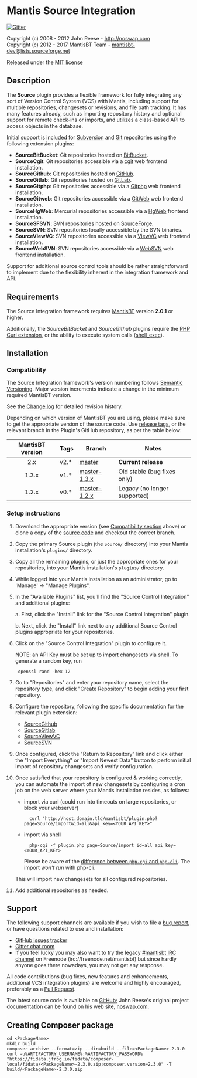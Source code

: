 # Mantis Source Integration

[![Gitter](https://img.shields.io/gitter/room/mantisbt-plugins/source-integration.svg)](https://gitter.im/mantisbt-plugins/source-integration)

Copyright (c) 2008 - 2012  John Reese - http://noswap.com  
Copyright (c) 2012 - 2017  MantisBT Team - mantisbt-dev@lists.sourceforge.net

Released under the [MIT license](http://opensource.org/licenses/MIT)


## Description

The **Source** plugin provides a flexible framework for fully integrating any
sort of Version Control System (VCS) with Mantis, including support for
multiple repositories, changesets or revisions, and file path tracking.
It has many features already, such as importing repository history and
optional support for remote check-ins or imports, and utilizes a
class-based API to access objects in the database.

Initial support is included for [Subversion](http://subversion.apache.org/)
and [Git](http://git-scm.com/) repositories using the following extension
plugins:

* **SourceBitBucket**: Git repositories hosted on [BitBucket](http://bitbucket.org/).
* **SourceCgit**: Git repositories accessible via a
  [cgit](http://hjemli.net/git/cgit/) web frontend installation.
* **SourceGithub**: Git repositories hosted on [GitHub](http://github.com/).
* **SourceGitlab**: Git repositories hosted on [GitLab](https://about.gitlab.com/).
* **SourceGitphp**: Git repositories accessible via a
  [Gitphp](https://gitphp.org/) web frontend installation.
* **SourceGitweb**: Git repositories accessible via a
  [GitWeb](https://git.wiki.kernel.org/index.php/Gitweb) web frontend
  installation.
* **SourceHgWeb**: Mercurial repositories accessible via a
  [HgWeb](http://mercurial.selenic.com/wiki/PublishingRepositories#hgweb)
  frontend installation.
* **SourceSFSVN**: SVN repositories hosted on
  [SourceForge](http://sourceforge.net/).
* **SourceSVN**: SVN repositories locally accessible by the SVN binaries.
* **SourceViewVC**: SVN repositories accessible via a
  [ViewVC](http://www.viewvc.org/) web frontend installation.
* **SourceWebSVN**: SVN repositories accessible via a
  [WebSVN](http://www.websvn.info/) web frontend installation.

Support for additional source control tools should be rather
straightforward to implement due to the flexibility inherent in the
integration framework and API.

## Requirements

The Source Integration framework requires [MantisBT](http://www.mantisbt.org/)
version **2.0.1** or higher.

Additionally, the _SourceBitBucket_ and _SourceGithub_ plugins
require the [PHP Curl extension](http://php.net/book.curl), or the ability to
execute system calls ([shell_exec](http://php.net/function.shell-exec)).


## Installation

### Compatibility

The Source Integration framework's version numbering follows
[Semantic Versioning](http://semver.org/). Major version increments indicate a
change in the minimum required MantisBT version.

See the [Change log](docs/CHANGELOG.md) for detailed revision history.

Depending on which version of MantisBT you are using, please make sure to
get the appropriate version of the source code.
Use [release tags](https://github.com/mantisbt-plugins/source-integration/releases),
or the relevant branch in the Plugin's GitHub repository, as per the table below:

MantisBT version | Tags | Branch | Notes
:---:|---|---|---
2.x   | v2.* | [master](https://github.com/mantisbt-plugins/source-integration/archive/master.zip) | **Current release**
1.3.x | v1.* | [master-1.3.x](https://github.com/mantisbt-plugins/source-integration/archive/master-1.3.x.zip) | Old stable (bug fixes only)
1.2.x | v0.* | [master-1.2.x](https://github.com/mantisbt-plugins/source-integration/archive/master-1.2.x.zip) | Legacy (no longer supported)


### Setup instructions

1. Download the appropriate version (see [Compatibility section](#compatibility) above)
   or clone a copy of the [source code](https://github.com/mantisbt-plugins/source-integration/)
   and checkout the correct branch.

2. Copy the primary Source plugin (the `Source/` directory) into your Mantis
   installation's `plugins/` directory.

3. Copy all the remaining plugins, or just the appropriate ones for your
   repositories, into your Mantis installation's `plugins/` directory.

4. While logged into your Mantis installation as an administrator, go to
   'Manage' -> "Manage Plugins".

5. In the "Available Plugins" list, you'll find the "Source Control
   Integration" and additional plugins:

    a. First, click the "Install" link for the "Source Control Integration"
       plugin.

    b. Next, click the "Install" link next to any additional Source Control
       plugins appropriate for your repositories.

6. Click on the "Source Control Integration" plugin to configure it.

   NOTE: an API Key must be set up to import changesets via shell.
   To generate a random key, run

        openssl rand -hex 12

7. Go to "Repositories" and enter your repository name, select the
   repository type, and click "Create Repository" to begin adding your first
   repository.

8. Configure the repository, following the specific documentation for the
   relevant plugin extension:

    * [SourceGithub](docs/CONFIGURING.SourceGithub.md)
    * [SourceGitlab](SourceGitlab/README.md)
    * [SourceViewVC](docs/CONFIGURING.SourceViewVC.md)
    * [SourceSVN](docs/CONFIGURING.SourceSVN.md)

9. Once configured, click the "Return to Repository" link and click either
   the "Import Everything" or "Import Newest Data" button to perform initial
   import of repository changesets and verify configuration.

10. Once satisfied that your repository is configured & working correctly,
    you can automate the import of new changesets by configuring a cron
    job on the web server where your Mantis installation resides, as follows:

    * import via curl (could run into timeouts on large repositories,
      or block your webserver)

            curl "http://host.domain.tld/mantisbt/plugin.php?page=Source/import&id=all&api_key=<YOUR_API_KEY>"

    * import via shell

            php-cgi -f plugin.php page=Source/import id=all api_key=<YOUR_API_KEY>

      Please be aware of the [difference between `php-cgi` and `php-cli`](http://www.php-cli.com/php-cli-cgi.shtml).
      The import *won't run* with php-cli.

    This will import new changesets for all configured repositories.

11. Add additional repositories as needed.

## Support

The following support channels are available if you wish to file a
[bug report](https://github.com/mantisbt-plugins/source-integration/issues/new),
or have questions related to use and installation:

  - [GitHub issues tracker](http://github.com/mantisbt-plugins/source-integration/issues)
  - [Gitter chat room](https://gitter.im/mantisbt-plugins/source-integration)
  - If you feel lucky you may also want to try the legacy
    [#mantisbt IRC channel](https://webchat.freenode.net/?channels=%23mantisbt)
    on Freenode (irc://freenode.net/mantisbt)
    but since hardly anyone goes there nowadays, you may not get any response.

All code contributions (bug fixes, new features and enhancements, additional
VCS integration plugins) are welcome and highly encouraged, preferably as a
[Pull Request](https://github.com/mantisbt-plugins/source-integration/compare).

The latest source code is available on
[GitHub](https://github.com/mantisbt-plugins/source-integration);
John Reese's original project documentation can be found on his web site,
[noswap.com](http://noswap.com/projects/source-integration/).

## Creating Composer package

```
cd <PackageName>
mkdir build
composer archive --format=zip --dir=build --file=<PackageName>-2.3.0
curl -u%ARTIFACTORY_USERNAME%:%ARTIFACTORY_PASSWORD% "https://fidata.jfrog.io/fidata/composer-local/fidata/<PackageName>-2.3.0.zip;composer.version=2.3.0" -T build/<PackageName>-2.3.0.zip
```
